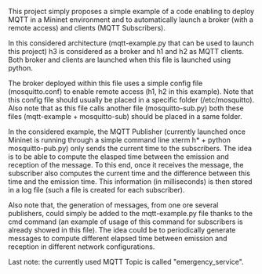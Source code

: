 This project simply proposes a simple example of a code enabling to deploy MQTT in a Mininet environment and to automatically launch a broker (with a remote access) and clients (MQTT Subscribers).

In this considered architecture (mqtt-example.py that can be used to launch this project) h3 is considered as a broker and h1 and h2 as MQTT clients. Both broker and clients are launched when this file is launched using python.

The broker deployed within this file uses a simple config file (mosquitto.conf) to enable remote access (h1, h2 in this example). Note that this config file should usually be placed in a specific folder (/etc/mosquitto). Also note that as this file calls another file (mosquitto-sub.py) both these files (mqtt-example + mosquitto-sub) should be placed in a same folder.

In the considered example, the MQTT Publisher (currently launched once Mininet is running through a simple command line xterm h* + python mosquitto-pub.py) only sends the current time to the subscribers. The idea is to be able to compute the elasped time between the emission and reception of the message. To this end, once it receives the message, the subscriber also computes the current time and the difference between this time and the emission time. This information (in milliseconds) is then stored in a log file (such a file is created for each subscriber). 

Also note that, the generation of messages, from one ore several publishers, could simply be added to the mqtt-example.py file thanks to the cmd command (an example of usage of this command for subscribers is already showed in this file). The idea could be to periodically generate messages to compute different elapsed time between emission and reception in different network configurations.

Last note: the currently used MQTT Topic is called "emergency_service".
